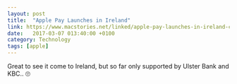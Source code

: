 ```yaml
---
layout: post
title:  "Apple Pay Launches in Ireland"
link: https://www.macstories.net/linked/apple-pay-launches-in-ireland-coming-soon-to-italy/
date:   2017-03-07 013:40:00 +0100
category: Technology
tags: [apple]
---
```


Great to see it come to Ireland, but so far only supported by Ulster Bank and KBC.. 🙄
